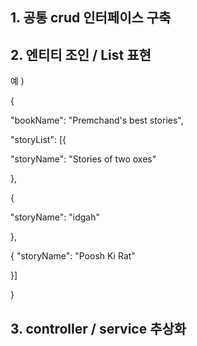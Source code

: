 ## 1. 공통 crud 인터페이스 구축

## 2. 엔티티 조인 / List 표현
   
예 )

{

"bookName": "Premchand's best stories",


"storyList": [{

"storyName": "Stories of two oxes"

},

{

"storyName": "idgah"

},

{
"storyName": "Poosh Ki Rat"

}]

}

## 3. controller / service 추상화